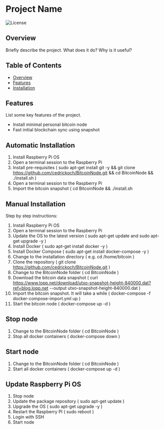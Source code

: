 # Project Name

![License](https://img.shields.io/badge/License-MIT-blue.svg)

## Overview

Briefly describe the project. What does it do? Why is it useful?

## Table of Contents

- [Overview](#overview)
- [Features](#features)
- [Installation](#installation)

## Features

List some key features of the project.

- Install minimal personal bitcoin node
- Fast initial blockchain sync using snapshot

## Automatic Installation

1. Install Raspberry Pi OS
2. Open a terminal session to the Raspberry Pi
3. Install pre-requisites ( sudo apt-get install git -y && git clone https://github.com/cedrickoch/BitcoinNode.git && cd BitcoinNode && ./install.sh )
4. Open a terminal session to the Raspberry Pi
5. Import the bitcoin snapshot ( cd BitcoinNode && ./install.sh

## Manual Installation

Step by step instructions:

1. Install Raspberry Pi OS
2. Open a terminal session to the Raspberry Pi
3. Update the OS to the latest version ( sudo apt-get update and sudo apt-get upgrade -y )
4. Install Docker ( sudo apt-get install docker -y )
5. Install Docker Compose ( sudo apt-get install docker-compose -y )
6. Change to the installation directory ( e.g. cd /home/bitcoin )
7. Clone the repository ( git clone https://github.com/cedrickoch/BitcoinNode.git )
8. Change to the BitcoinNode folder ( cd BitcoinNode )
9. Download the bitcoin data snapshot ( curl https://www.lopp.net/download/utxo-snapshot-height-840000.dat?ref=blog.lopp.net --output utxo-snapshot-height-840000.dat )
10. Import the bitcoin snapshot. It will take a while ( docker-compose -f docker-compose-import.yml up )
11. Start the bitcoin node ( docker-compose up -d )

## Stop node

1. Change to the BitcoinNode folder ( cd BitcoinNode )
2. Stop all docker containers ( docker-compose down )

## Start node

1. Change to the BitcoinNode folder ( cd BitcoinNode )
2. Start all docker containers ( docker-compose up -d )

## Update Raspberry Pi OS

1. Stop node
2. Update the package repository ( sudo apt-get update )
3. Upgrade the OS ( sudo apt-get upgrade -y )
4. Restart the Raspberry PI ( sudo reboot )
5. Login with SSH
6. Start node
